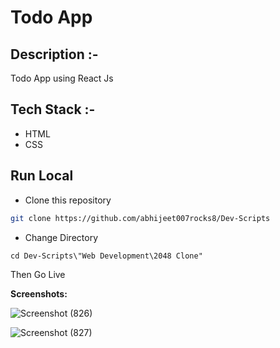 # Todo App

## Description :-

Todo App using React Js

## Tech Stack :-

- HTML
- CSS


## Run Local

* Clone this repository

```bash
git clone https://github.com/abhijeet007rocks8/Dev-Scripts
```

* Change Directory

```pwsh
cd Dev-Scripts\"Web Development\2048 Clone"
```

Then Go Live 

__Screenshots:__

![Screenshot (826)](https://user-images.githubusercontent.com/73753957/162319696-45c1b5a8-a4d9-4ba9-9021-f4bf0f3d0430.png)


![Screenshot (827)](https://user-images.githubusercontent.com/73753957/162319758-4f5c60aa-2953-4cb6-b0fc-c9a3aa103b0c.png)

